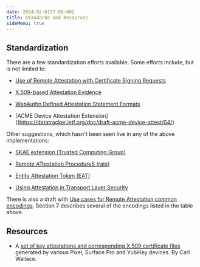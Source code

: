 ```yaml
---
date: 2024-02-01T7:00:00Z
title: Standards and Resources
sideMenu: true
---
```


## Standardization

There are a few standardization efforts available. Some efforts include, but is not limited to:

* [Use of Remote Attestation with Certificate Signing Requests](https://datatracker.ietf.org/doc/draft-ietf-lamps-csr-attestation/)
  
* [X.509-based Attestation Evidence](https://datatracker.ietf.org/doc/draft-ietf-rats-pkix-key-attestation/)

* [WebAuthn Defined Attestation Statement Formats](https://www.w3.org/TR/webauthn-2/#sctn-defined-attestation-formats)

* [ACME Device Attestation Extension]((https://datatracker.ietf.org/doc/draft-acme-device-attest/04/)

Other suggestions, which hasn't been seen live in any of the above implementations:

* [SKAE extension (Trusted Computing Group)](https://trustedcomputinggroup.org/wp-content/uploads/IWG_SKAE_Extension_1-00.pdf)

* [Remote ATtestation ProcedureS (rats)](https://datatracker.ietf.org/wg/rats/about/)

* [Entity Attestation Token (EAT)](https://datatracker.ietf.org/doc/draft-ietf-rats-eat/)

* [Using Attestation in Transport Layer Security](https://datatracker.ietf.org/doc/draft-fossati-tls-attestation/)

There is also a draft with [Use cases for Remote Attestation common encodings](https://datatracker.ietf.org/doc/html/draft-richardson-rats-usecases-08). Section 7 describes several of the encodings listed in the table above.

## Resources

* A [set of key attestations and corresponding X.509 certificate files](https://github.com/Purebred/SampleAttestations) generated by various Pixel, Surface Pro and YubiKey devices. By Carl Wallace.

